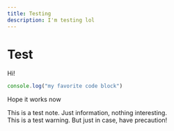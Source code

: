 ```yaml
---
title: Testing
description: I'm testing lol
---
```


# Test
Hi! 
```js
console.log("my favorite code block")
```
Hope it works now

<div class="info">
  This is a test note. Just information, nothing interesting. 
</div>

<div class="warn">
  This is a test warning. But just in case, have precaution!
</div>
